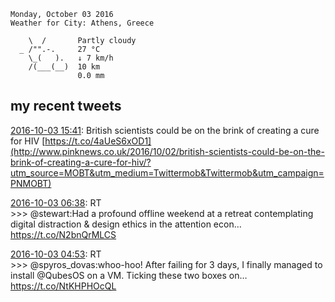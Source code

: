 ```
Monday, October 03 2016
Weather for City: Athens, Greece

    \  /       Partly cloudy
  _ /"".-.     27 °C          
    \_(   ).   ↓ 7 km/h       
    /(___(__)  10 km          
               0.0 mm         
```


## my recent tweets

[2016-10-03 15:41](https://twitter.com/vrypan/status/782968785171058688): British scientists could be on the brink of creating a cure for HIV [https://t.co/4aUeS6xOD1](http://www.pinknews.co.uk/2016/10/02/british-scientists-could-be-on-the-brink-of-creating-a-cure-for-hiv/?utm_source=MOBT&utm_medium=Twittermob&Twittermob&utm_campaign=PNMOBT)

[2016-10-03 06:38](https://twitter.com/vrypan/status/782832145656152064): RT   
\>\>\> @stewart:Had a profound offline weekend at a retreat contemplating digital distraction &amp; design ethics in the attention econ… https://t.co/N2bnQrMLCS

[2016-10-03 04:53](https://twitter.com/vrypan/status/782805728390250497): RT   
\>\>\> @spyros_dovas:whoo-hoo! After failing for 3 days, I finally managed to install @QubesOS on a VM. Ticking these two boxes on… https://t.co/NtKHPHOcQL

